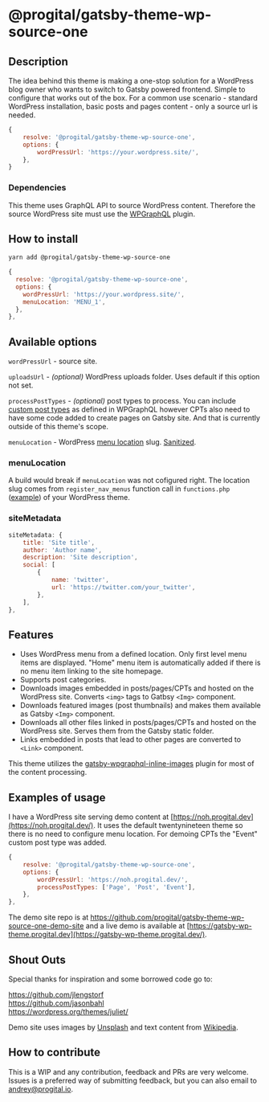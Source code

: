 # @progital/gatsby-theme-wp-source-one

## Description

The idea behind this theme is making a one-stop solution for a WordPress blog owner who wants to switch to Gatsby powered frontend. Simple to configure that works out of the box. For a common use scenario - standard WordPress installation, basic posts and pages content - only a source url is needed.

```javascript
{
    resolve: '@progital/gatsby-theme-wp-source-one',
    options: {
        wordPressUrl: 'https://your.wordpress.site/',
    },
}
```

### Dependencies

This theme uses GraphQL API to source WordPress content. Therefore the source WordPress site must use the [WPGraphQL](https://www.wpgraphql.com/) plugin.

## How to install

```bash
yarn add @progital/gatsby-theme-wp-source-one
```

```javascript
{
  resolve: '@progital/gatsby-theme-wp-source-one',
  options: {
    wordPressUrl: 'https://your.wordpress.site/',
    menuLocation: 'MENU_1',
  },
},
```

## Available options

`wordPressUrl` - source site.

`uploadsUrl` - _(optional)_ WordPress uploads folder. Uses default if this option not set.

`processPostTypes` - _(optional)_ post types to process. You can include [custom post types](https://docs.wpgraphql.com/getting-started/custom-post-types) as defined in WPGraphQL however CPTs also need to have some code added to create pages on Gatsby site. And that is currently outside of this theme's scope.

`menuLocation` - WordPress [menu location](https://codex.wordpress.org/Function_Reference/register_nav_menus) slug. [Sanitized](https://github.com/wp-graphql/wp-graphql/blob/f92e9f4dc11db987f74ff458ab05f42a3e76b866/src/Type/WPEnumType.php#L32).

### menuLocation

A build would break if `menuLocation` was not cofigured right. The location slug comes from `register_nav_menus` function call in `functions.php` ([example](https://github.com/WordPress/twentynineteen/blob/5385371bb8a78ead93543ed2796517918b1a63bd/functions.php#L59)) of your WordPress theme.

### siteMetadata

```javascript
siteMetadata: {
    title: 'Site title',
    author: 'Author name',
    description: 'Site description',
    social: [
        {
            name: 'twitter',
            url: 'https://twitter.com/your_twitter',
        },
    ],
},
```

## Features

- Uses WordPress menu from a defined location. Only first level menu items are displayed. "Home" menu item is automatically added if there is no menu item linking to the site homepage.
- Supports post categories.
- Downloads images embedded in posts/pages/CPTs and hosted on the WordPress site. Converts `<img>` tags to Gatbsy `<Img>` component.
- Downloads featured images (post thumbnails) and makes them available as Gatsby `<Img>` component.
- Downloads all other files linked in posts/pages/CPTs and hosted on the WordPress site. Serves them from the Gatsby static folder.
- Links embedded in posts that lead to other pages are converted to `<Link>` component.

This theme utilizes the [gatsby-wpgraphql-inline-images](https://github.com/progital/gatsby-wpgraphql-inline-images) plugin for most of the content processing.

## Examples of usage

I have a WordPress site serving demo content at [https://noh.progital.dev](https://noh.progital.dev/). It uses the default twentynineteen theme so there is no need to configure menu location. For demoing CPTs the "Event" custom post type was added.

```javascript
{
    resolve: '@progital/gatsby-theme-wp-source-one',
    options: {
        wordPressUrl: 'https://noh.progital.dev/',
        processPostTypes: ['Page', 'Post', 'Event'],
    },
},
```

The demo site repo is at https://github.com/progital/gatsby-theme-wp-source-one-demo-site and a live demo is available at [https://gatsby-wp-theme.progital.dev](https://gatsby-wp-theme.progital.dev/).

## Shout Outs

Special thanks for inspiration and some borrowed code go to:

https://github.com/jlengstorf  
https://github.com/jasonbahl  
https://wordpress.org/themes/juliet/  

Demo site uses images by [Unsplash](https://unsplash.com/) and text content from [Wikipedia](https://www.wikipedia.org/).

## How to contribute

This is a WIP and any contribution, feedback and PRs are very welcome. Issues is a preferred way of submitting feedback, but you can also email to [andrey@progital.io](mailto:andrey@progital.io).

